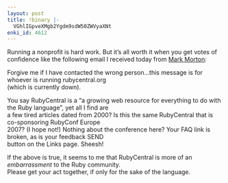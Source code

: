 ```yaml
---
layout: post
title: !binary |-
  VGhlIGpveXMgb2Ygdm9sdW50ZWVyaXNt
enki_id: 4612
---
```


Running a nonprofit is hard work. But it’s all worth it when you get
votes of confidence like the following email I received today from [Mark
Morton](mailto:daneel.olivaw.3000@gmail.com):

Forgive me if I have contacted the wrong person…this message is for
whoever is running rubycentral.org  
(which is currently down).

You say RubyCentral is a “a growing web resource for everything to do
with the Ruby language”, yet all I find are  
a few tired articles dated from 2000? Is this the same RubyCentral that
is co-sponsoring RubyConf Europe  
2007? (I hope not!) Nothing about the conference here? Your FAQ link is
broken, as is your feedback SEND  
button on the Links page. Sheesh!

If the above is true, it seems to me that RubyCentral is more of an
*embarrassment* to the Ruby community.  
Please get your act together, if only for the sake of the language.

